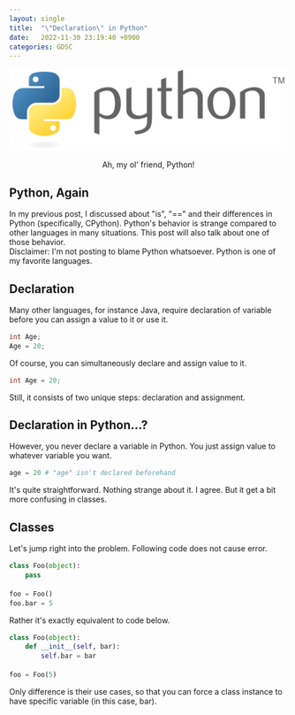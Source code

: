```yaml
---
layout: single
title:  "\"Declaration\" in Python"
date:   2022-11-30 23:19:40 +0900
categories: GDSC
---
```


![Python logo](/assets/images/python.png)
<p align = "center">
Ah, my ol' friend, Python!
</p>
  

## Python, Again
In my previous post, I discussed about "is", "==" and their differences in Python (specifically, CPython). Python's behavior is strange compared to other languages in many situations. This post will also talk about one of those behavior.  
Disclaimer: I'm not posting to blame Python whatsoever. Python is one of my favorite languages.  

## Declaration
Many other languages, for instance Java, require declaration of variable before you can assign a value to it or use it.  

```Java
int Age;
Age = 20;
```

Of course, you can simultaneously declare and assign value to it.  

```Java
int Age = 20;
```

Still, it consists of two unique steps: declaration and assignment.  

## Declaration in Python...?

However, you never declare a variable in Python. You just assign value to whatever variable you want.  

```Python
age = 20 # "age" isn't declared beforehand
```

It's quite straightforward. Nothing strange about it. I agree. But it get a bit more confusing in classes.  

## Classes

Let's jump right into the problem. Following code does not cause error.

```Python
class Foo(object):
    pass

foo = Foo()
foo.bar = 5
```

Rather it's exactly equivalent to code below.

```Python
class Foo(object):
    def __init__(self, bar):
        self.bar = bar

foo = Foo(5)
```

Only difference is their use cases, so that you can force a class instance to have specific variable (in this case, bar).

